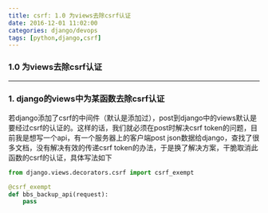 ```yaml
---
title: csrf: 1.0 为views去除csrf认证
date: 2016-12-01 11:02:00
categories: django/devops
tags: [python,django,csrf]
---
```

### 1.0 为views去除csrf认证

---

### 1. django的views中为某函数去除csrf认证
若django添加了csrf的中间件（默认是添加过），post到django中的views默认是要经过csrf的认证的。这样的话，我们就必须在post时解决csrf token的问题，目前我是想写一个api，有一个服务器上的客户端post json数据给django，查找了很多文档，没有解决有效的传递csrf token的办法，于是换了解决方案，干脆取消此函数的csrf的认证，具体写法如下
``` python
from django.views.decorators.csrf import csrf_exempt

@csrf_exempt
def bbs_backup_api(request):
    pass
```
